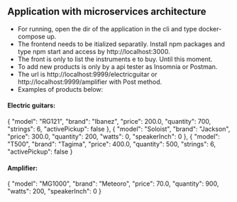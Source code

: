 ## Application with microservices architecture
- For running, open the dir of the application in the cli and type docker-compose up.
- The frontend needs to be itialized separatily. Install npm packages and type npm start and access by http://localhost:3000.
- The front is only to list the instruments e to buy. Until this moment.
- To add new products is only by a api tester as Insomnia or Postman.
- The url is http://localhost:9999/electricguitar or http://localhost:9999/amplifier with Post method.
- Examples of products below:
#### Electric guitars:
{
		"model": "RG121",
		"brand": "Ibanez",
		"price": 200.0,
		"quantity": 700,
		"strings": 6,
		"activePickup": false
	},
	{
		"model": "Soloist",
		"brand": "Jackson",
		"price": 300.0,
		"quantity": 200,
		"watts": 0,
		"speakerInch": 0
	},
	{
		"model": "T500",
		"brand": "Tagima",
		"price": 400.0,
		"quantity": 500,
		"strings": 6,
		"activePickup": false
	}
  #### Amplifier:
  {
		"model": "MG1000",
		"brand": "Meteoro",
		"price": 70.0,
		"quantity": 900,
		"watts": 200,
		"speakerInch": 0
	}
